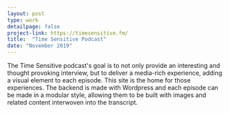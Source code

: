 ```yaml
---
layout: post
type: work
detailpage: false
project-link: https://timesensitive.fm/
title:  "Time Sensitive Podcast"
date: "November 2019"
---
```


The Time Sensitive podcast's goal is to not only provide an interesting and thought provoking interview, but to deliver a media-rich experience, adding a visual element to each episode. This site is the home for those experiences. The backend is made with Wordpress and each episode can be made in a modular style, allowing them to be built with images and related content interwoven into the transcript.